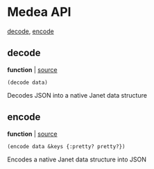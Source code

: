 # Medea API


[decode](#decode), [encode](#encode)

## decode

**function**  | [source][1]

```janet
(decode data)
```

Decodes JSON into a native Janet data structure

[1]: lib/decode.janet#L34

## encode

**function**  | [source][2]

```janet
(encode data &keys {:pretty? pretty?})
```

Encodes a native Janet data structure into JSON

[2]: lib/encode.janet#L53


